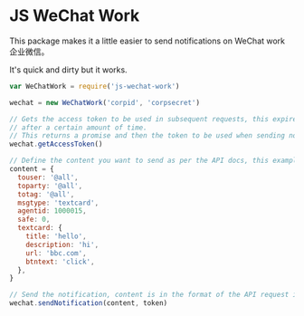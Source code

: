 # JS WeChat Work

This package makes it a little easier to send notifications on WeChat work 企业微信。

It's quick and dirty but it works.

```javascript
var WeChatWork = require('js-wechat-work')

wechat = new WeChatWork('corpid', 'corpsecret')

// Gets the access token to be used in subsequent requests, this expires
// after a certain amount of time.
// This returns a promise and then the token to be used when sending notifications
wechat.getAccessToken()

// Define the content you want to send as per the API docs, this example is for a text card
content = {
  touser: '@all',
  toparty: '@all',
  totag: '@all',
  msgtype: 'textcard',
  agentid: 1000015,
  safe: 0,
  textcard: {
    title: 'hello',
    description: 'hi',
    url: 'bbc.com',
    btntext: 'click',
  },
}

// Send the notification, content is in the format of the API request in the docs.
wechat.sendNotification(content, token)
```
